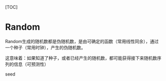 [TOC]

# Random
Random生成的随机数都是伪随机数，是由可确定的函数（常用线性同余），通过一个种子（常用时钟），产生的伪随机数。

这意味着：如果知道了种子，或者已经产生的随机数，都可能获得接下来随机数序列的信息（可预测性）

seed

